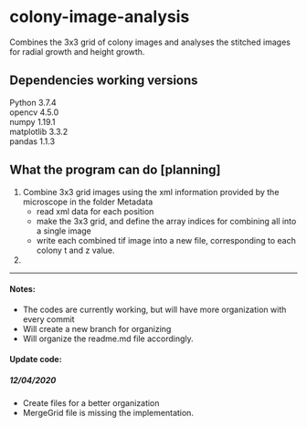 # colony-image-analysis
Combines the 3x3 grid of colony images and analyses the stitched images for radial growth and height growth.

## Dependencies working versions
Python 3.7.4  
opencv 4.5.0  
numpy 1.19.1  
matplotlib 3.3.2  
pandas 1.1.3

## What the program can do [planning]
1. Combine 3x3 grid images using the xml information provided by the microscope in the folder Metadata
    - read xml data for each position
    - make the 3x3 grid, and define the array indices for combining all into a single image
    - write each combined tif image into a new file, corresponding to each colony t and z value.
2. 
_____
#### Notes:
- The codes are currently working, but will have more organization with every commit
- Will create a new branch for organizing
- Will organize the readme.md file accordingly.

#### Update code:
##### 12/04/2020
- Create files for a better organization
- MergeGrid file is missing the implementation. 